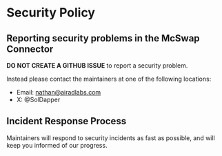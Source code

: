 # Security Policy

<a name="reporting"></a>
## Reporting security problems in the McSwap Connector

**DO NOT CREATE A GITHUB ISSUE** to report a security problem.

Instead please contact the maintainers at one of the following locations:

* Email: nathan@airadlabs.com
* X: @SolDapper

<a name="process"></a>
## Incident Response Process

Maintainers will respond to security incidents as fast as possible, and will keep you informed of our progress.